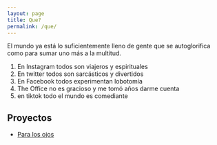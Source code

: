 ```yaml
---
layout: page
title: Que?
permalink: /que/
---
```


El mundo ya está lo suficientemente lleno de gente que se autoglorifica como para sumar uno más a la multitud.
1. En Instagram todos son viajeros y espirituales
2. En twitter todos son sarcásticos y divertidos
3. En Facebook todos experimentan lobotomía
4. The Office no es gracioso y me tomó años darme cuenta
5. en tiktok todo el mundo es comediante

## Proyectos

- [Para los ojos](http://www.bumpaddle.com)
